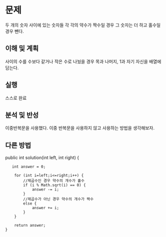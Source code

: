 # 문제
두 개의 숫자 사이에 있는 숫자들 각 각의 약수가 짝수일 경우 그 숫자는 더 하고 홀수일 경우 뺀다.

## 이해 및 계획
사이의 수를 수보다 같거나 작은 수로 나눴을 경우 목과 나머지, 1과 자기 자신을 배열에 담는다.

## 실행
스스로 완료
## 분석 및 반성
이중반복문을 사용했다. 이중 반복문을 사용하지 않고 사용하는 방법을 생각해보자.

## 다른 방법
  public int solution(int left, int right) {
       
       int answer = 0;

        for (int i=left;i<=right;i++) {
            //제곱수인 경우 약수의 개수가 홀수
            if (i % Math.sqrt(i) == 0) {
                answer -= i;
            }
            //제곱수가 아닌 경우 약수의 개수가 짝수
            else {
                answer += i;
            }
        }

        return answer;
    }
